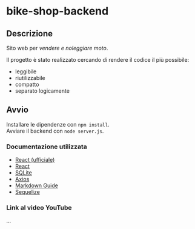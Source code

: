 # bike-shop-backend

## Descrizione
Sito web per _vendere e noleggiare moto_.  

Il progetto è stato realizzato cercando di rendere il codice il più possibile:
- leggibile
- riutilizzabile
- compatto
- separato logicamente

## Avvio
Installare le dipendenze con `npm install`.  
Avviare il backend con `node server.js`.

### Documentazione utilizzata
- [React (ufficiale)](https://it.reactjs.org/docs/getting-started.html)
- [React](https://v5.reactrouter.com/core/guides/quick-start)
- [SQLite](https://www.sqlite.org/docs.html)
- [Axios](https://axios-http.com/docs/intro)
- [Markdown Guide](https://www.markdownguide.org/basic-syntax)
- [Sequelize](https://sequelize.org/master/index.html)

### Link al video YouTube
...